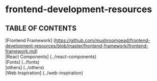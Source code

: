 # frontend-development-resources
## TABLE OF CONTENTS
[Frontend Framework] (https://github.com/mushroomgead/frontend-development-resources/blob/master/frontend-framework/frontend-framework.md) <br />
[React Components] (../react-components) <br />
[Fonts] (../fonts) <br />
[others] (../others) <br />
[Web Inspiration] (../web-inspiration) <br />
